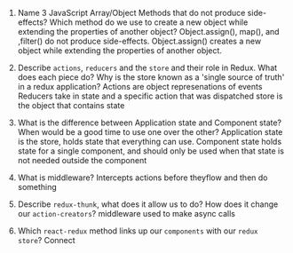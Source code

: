 1.  Name 3 JavaScript Array/Object Methods that do not produce side-effects? Which method do we use to create a new object while extending the properties of another object?
    Object.assign(), map(), and ,filter() do not produce side-effects. Object.assign() creates a new object while extending the properties of another object.

1.  Describe `actions`, `reducers` and the `store` and their role in Redux. What does each piece do? Why is the store known as a 'single source of truth' in a redux application?
    Actions are object represenations of events
    Reducers take in state and a specific action that was dispatched
    store is the object that contains state

1.  What is the difference between Application state and Component state? When would be a good time to use one over the other?
    Application state is the store, holds state that everything can use. Component state holds state for a single component, and should only be used when that state is not needed outside the component

1.  What is middleware?
    Intercepts actions before theyflow and then do something

1.  Describe `redux-thunk`, what does it allow us to do? How does it change our `action-creators`?
    middleware used to make async calls

1.  Which `react-redux` method links up our `components` with our `redux store`?
    Connect
